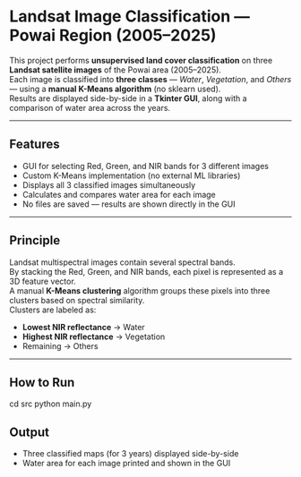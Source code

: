 # Landsat Image Classification — Powai Region (2005–2025)

This project performs **unsupervised land cover classification** on three **Landsat satellite images** of the Powai area (2005–2025).  
Each image is classified into **three classes** — *Water*, *Vegetation*, and *Others* — using a **manual K-Means algorithm** (no sklearn used).  
Results are displayed side-by-side in a **Tkinter GUI**, along with a comparison of water area across the years.

---

## Features
- GUI for selecting Red, Green, and NIR bands for 3 different images  
- Custom K-Means implementation (no external ML libraries)  
- Displays all 3 classified images simultaneously  
- Calculates and compares water area for each image  
- No files are saved — results are shown directly in the GUI

---

## Principle
Landsat multispectral images contain several spectral bands.  
By stacking the Red, Green, and NIR bands, each pixel is represented as a 3D feature vector.  
A manual **K-Means clustering** algorithm groups these pixels into three clusters based on spectral similarity.  
Clusters are labeled as:
- **Lowest NIR reflectance** → Water  
- **Highest NIR reflectance** → Vegetation  
- Remaining → Others

---

## How to Run
cd src
python main.py

## Output
- Three classified maps (for 3 years) displayed side-by-side
- Water area for each image printed and shown in the GUI